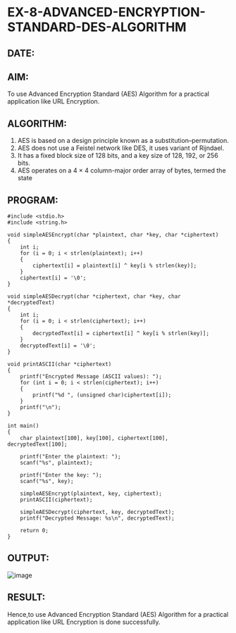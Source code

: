 # EX-8-ADVANCED-ENCRYPTION-STANDARD-DES-ALGORITHM
## DATE:
## AIM:
  To use Advanced Encryption Standard (AES) Algorithm for a practical application like URL Encryption.

## ALGORITHM: 
  1. AES is based on a design principle known as a substitution–permutation.
  2. AES does not use a Feistel network like DES, it uses variant of Rijndael.
  3. It has a fixed block size of 128 bits, and a key size of 128, 192, or 256 bits.
  4. AES operates on a 4 × 4 column-major order array of bytes, termed the state
## PROGRAM: 
```
#include <stdio.h>
#include <string.h>

void simpleAESEncrypt(char *plaintext, char *key, char *ciphertext)
{
    int i;
    for (i = 0; i < strlen(plaintext); i++) 
    {
        ciphertext[i] = plaintext[i] ^ key[i % strlen(key)]; 
    }
    ciphertext[i] = '\0'; 
}

void simpleAESDecrypt(char *ciphertext, char *key, char *decryptedText)
{
    int i;
    for (i = 0; i < strlen(ciphertext); i++) 
    {
        decryptedText[i] = ciphertext[i] ^ key[i % strlen(key)]; 
    }
    decryptedText[i] = '\0'; 
}

void printASCII(char *ciphertext) 
{
    printf("Encrypted Message (ASCII values): ");
    for (int i = 0; i < strlen(ciphertext); i++) 
    {
        printf("%d ", (unsigned char)ciphertext[i]); 
    }
    printf("\n");
}

int main() 
{
    char plaintext[100], key[100], ciphertext[100], decryptedText[100];

    printf("Enter the plaintext: ");
    scanf("%s", plaintext);

    printf("Enter the key: ");
    scanf("%s", key);

    simpleAESEncrypt(plaintext, key, ciphertext);
    printASCII(ciphertext);  

    simpleAESDecrypt(ciphertext, key, decryptedText);
    printf("Decrypted Message: %s\n", decryptedText);

    return 0;
}

```
## OUTPUT:
![image](https://github.com/user-attachments/assets/e8305bf8-8d5b-403f-ba0e-0d65fe1e335f)


## RESULT: 
Hence,to use Advanced Encryption Standard (AES) Algorithm for a practical application like URL Encryption is done successfully.

